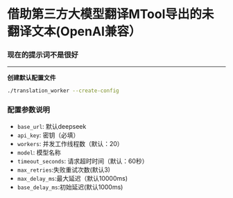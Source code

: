 # 借助第三方大模型翻译MTool导出的未翻译文本(OpenAI兼容）
### 现在的提示词不是很好
------
**创建默认配置文件**

```bash
./translation_worker --create-config
```
### 配置参数说明

- `base_url`: 默认deepseek
- `api_key`: 密钥（必填）
- `workers`: 并发工作线程数（默认：20）
- `model`: 模型名称
- `timeout_seconds`: 请求超时时间（默认：60秒）
- `max_retries`:失败重试次数(默认3)
- `max_delay_ms`:最大延迟（默认10000ms)
- `base_delay_ms`:初始延迟(默认1000ms)
